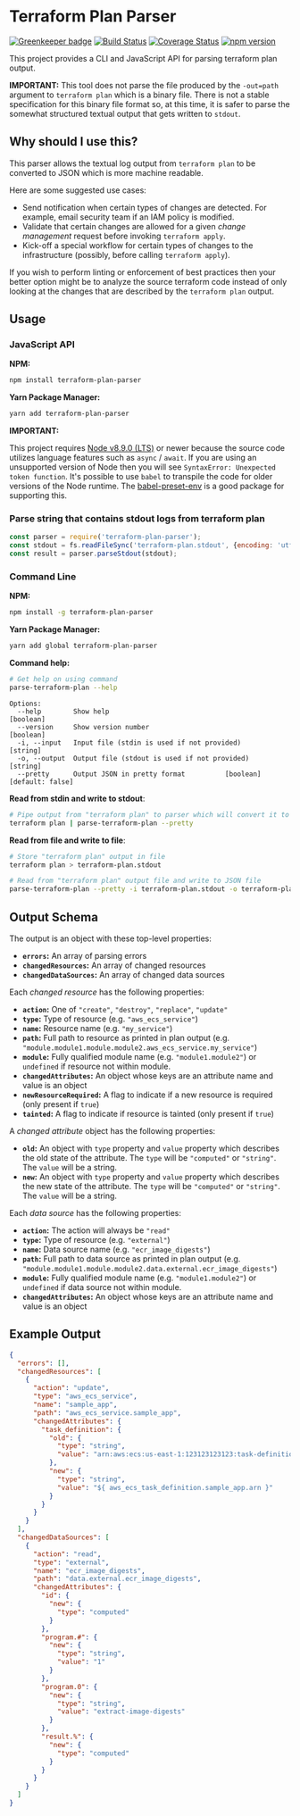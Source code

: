 # Terraform Plan Parser

[![Greenkeeper badge](https://badges.greenkeeper.io/lifeomic/terraform-plan-parser.svg)](https://greenkeeper.io/) [![Build Status](https://travis-ci.org/lifeomic/terraform-plan-parser.svg?branch=master)](https://travis-ci.org/lifeomic/terraform-plan-parser) [![Coverage Status](https://coveralls.io/repos/github/lifeomic/terraform-plan-parser/badge.svg?branch=master)](https://coveralls.io/github/lifeomic/terraform-plan-parser?branch=master) [![npm version](https://badge.fury.io/js/terraform-plan-parser.svg)](https://badge.fury.io/js/terraform-plan-parser)

This project provides a CLI and JavaScript API for parsing terraform
plan output.

**IMPORTANT:** This tool does not parse the file produced by the `-out=path`
argument to `terraform plan` which is a binary file. There is not a stable
specification for this binary file format so, at this time, it is safer
to parse the somewhat structured textual output that gets written to `stdout`.

## Why should I use this?

This parser allows the textual log output from `terraform plan` to be converted
to JSON which is more machine readable.

Here are some suggested use cases:

- Send notification when certain types of changes are detected.
  For example, email security team if an IAM policy is modified.
- Validate that certain changes are allowed for a given _change management_
  request before invoking `terraform apply`.
- Kick-off a special workflow for certain types of changes to the
  infrastructure (possibly, before calling `terraform apply`).

If you wish to perform linting or enforcement of best practices then your
better option might be to analyze the source terraform code instead of
only looking at the changes that are described by the `terraform plan`
output.

## Usage

### JavaScript API

**NPM:**

```bash
npm install terraform-plan-parser
```

**Yarn Package Manager:**

```bash
yarn add terraform-plan-parser
```

**IMPORTANT:**

This project requires [Node v8.9.0 (LTS)](https://nodejs.org/en/blog/release/v8.9.0/)
or newer because the source code utilizes language features such as
`async` / `await`. If you are using an unsupported version of Node then you
will see `SyntaxError: Unexpected token function`. It's possible to use
`babel` to transpile the code for older versions of the Node runtime.
The [babel-preset-env](https://github.com/babel/babel/tree/master/packages/babel-preset-env)
is a good package for supporting this.

### Parse string that contains stdout logs from terraform plan

```javascript
const parser = require('terraform-plan-parser');
const stdout = fs.readFileSync('terraform-plan.stdout', {encoding: 'utf8'});
const result = parser.parseStdout(stdout);
```

### Command Line

**NPM:**

```bash
npm install -g terraform-plan-parser
```

**Yarn Package Manager:**

```bash
yarn add global terraform-plan-parser
```

**Command help:**

```bash
# Get help on using command
parse-terraform-plan --help
```

```
Options:
  --help        Show help                                              [boolean]
  --version     Show version number                                    [boolean]
  -i, --input   Input file (stdin is used if not provided)              [string]
  -o, --output  Output file (stdout is used if not provided)            [string]
  --pretty      Output JSON in pretty format          [boolean] [default: false]
```

**Read from stdin and write to stdout**:

```bash
# Pipe output from "terraform plan" to parser which will convert it to JSON
terraform plan | parse-terraform-plan --pretty
```

**Read from file and write to file**:

```bash
# Store "terraform plan" output in file
terraform plan > terraform-plan.stdout

# Read from "terraform plan" output file and write to JSON file
parse-terraform-plan --pretty -i terraform-plan.stdout -o terraform-plan.json
```

## Output Schema

The output is an object with these top-level properties:

- **`errors`:** An array of parsing errors
- **`changedResources`:** An array of changed resources
- **`changedDataSources`:** An array of changed data sources

Each _changed resource_ has the following properties:

- **`action`:** One of `"create"`, `"destroy"`, `"replace"`, `"update"`
- **`type`:** Type of resource (e.g. `"aws_ecs_service"`)
- **`name`:** Resource name (e.g. `"my_service"`)
- **`path`:** Full path to resource as printed in plan output (e.g. `"module.module1.module.module2.aws_ecs_service.my_service"`)
- **`module`:** Fully qualified module name (e.g. `"module1.module2"`) or `undefined` if resource not within module.
- **`changedAttributes`:** An object whose keys are an attribute name and value is an object
- **`newResourceRequired`:** A flag to indicate if a new resource is required (only present if `true`)
- **`tainted`:** A flag to indicate if resource is tainted (only present if `true`)

A _changed attribute_ object has the following properties:

- **`old`:** An object with `type` property and `value` property which
  describes the old state of the attribute.
  The `type` will be `"computed"` or `"string"`. The `value` will be a string.
- **`new`:** An object with `type` property and `value` property which
  describes the new state of the attribute.
  The `type` will be `"computed"` or `"string"`. The `value` will be a string.

Each _data source_ has the following properties:

- **`action`:** The action will always be `"read"`
- **`type`:** Type of resource (e.g. `"external"`)
- **`name`:** Data source name (e.g. `"ecr_image_digests"`)
- **`path`:** Full path to data source as printed in plan output (e.g. `"module.module1.module.module2.data.external.ecr_image_digests"`)
- **`module`:** Fully qualified module name (e.g. `"module1.module2"`) or `undefined` if data source not within module.
- **`changedAttributes`:** An object whose keys are an attribute name and value is an object

## Example Output

```json
{
  "errors": [],
  "changedResources": [
    {
      "action": "update",
      "type": "aws_ecs_service",
      "name": "sample_app",
      "path": "aws_ecs_service.sample_app",
      "changedAttributes": {
        "task_definition": {
          "old": {
            "type": "string",
            "value": "arn:aws:ecs:us-east-1:123123123123:task-definition/sample-app:186"
          },
          "new": {
            "type": "string",
            "value": "${ aws_ecs_task_definition.sample_app.arn }"
          }
        }
      }
    }
  ],
  "changedDataSources": [
    {
      "action": "read",
      "type": "external",
      "name": "ecr_image_digests",
      "path": "data.external.ecr_image_digests",
      "changedAttributes": {
        "id": {
          "new": {
            "type": "computed"
          }
        },
        "program.#": {
          "new": {
            "type": "string",
            "value": "1"
          }
        },
        "program.0": {
          "new": {
            "type": "string",
            "value": "extract-image-digests"
          }
        },
        "result.%": {
          "new": {
            "type": "computed"
          }
        }
      }
    }
  ]
}
```
